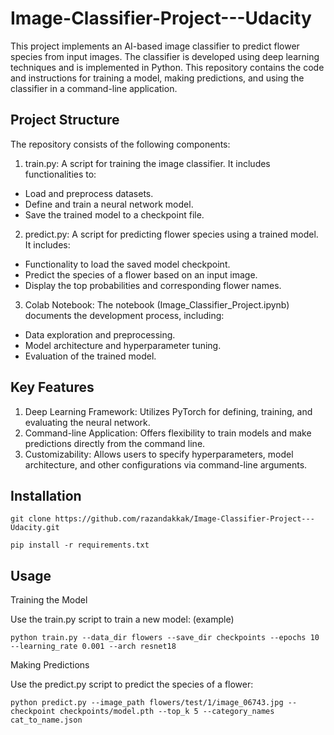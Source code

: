# Image-Classifier-Project---Udacity
This project implements an AI-based image classifier to predict flower species from input images. The classifier is developed using deep learning techniques and is implemented in Python. This repository contains the code and instructions for training a model, making predictions, and using the classifier in a command-line application.

## Project Structure
The repository consists of the following components:

1. train.py: A script for training the image classifier. It includes functionalities to:
- Load and preprocess datasets.
- Define and train a neural network model.
- Save the trained model to a checkpoint file.

2. predict.py: A script for predicting flower species using a trained model. It includes:
- Functionality to load the saved model checkpoint.
- Predict the species of a flower based on an input image.
- Display the top probabilities and corresponding flower names.

3. Colab Notebook: The notebook (Image_Classifier_Project.ipynb) documents the development process, including:
- Data exploration and preprocessing.
- Model architecture and hyperparameter tuning.
- Evaluation of the trained model.

## Key Features
1. Deep Learning Framework: Utilizes PyTorch for defining, training, and evaluating the neural network.
2. Command-line Application: Offers flexibility to train models and make predictions directly from the command line.
3. Customizability: Allows users to specify hyperparameters, model architecture, and other configurations via command-line arguments.

## Installation
```
git clone https://github.com/razandakkak/Image-Classifier-Project---Udacity.git
```
```
pip install -r requirements.txt
```

## Usage
Training the Model

Use the train.py script to train a new model: (example)
```
python train.py --data_dir flowers --save_dir checkpoints --epochs 10 --learning_rate 0.001 --arch resnet18
```

Making Predictions

Use the predict.py script to predict the species of a flower:
```
python predict.py --image_path flowers/test/1/image_06743.jpg --checkpoint checkpoints/model.pth --top_k 5 --category_names cat_to_name.json
```
